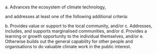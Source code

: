a. Advances the ecosystem of climate technology,

and addresses at least one of the following additional criteria:

b. Provides value or support to the local community, and/or
c. Addresses, includes, and supports marginalised communities, and/or
d. Provides a learning or growth opportunity to the individual themselves, and/or
e. Otherwise builds out the general capability for other people and
organisations to do valuable climate work in the public interest.
